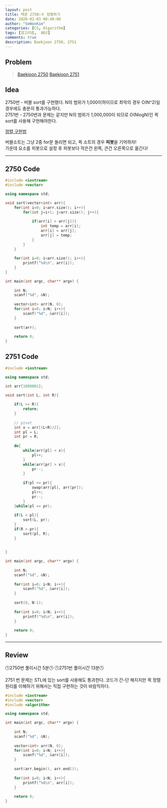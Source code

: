 ```yaml
---
layout: post
title: 백준 2750:수 정렬하기
date: 2020-02-03 00:49:00
author: "SeWonKim"
categories: [CS, Algorithm]
tags: [알고리즘,  BOJ]
comments: true
description: Baekjoon 2750, 2751
---
```


## Problem

> [Baekjoon 2750](https://www.acmicpc.net/problem/2750)
> [Baekjoon 2751](https://www.acmicpc.net/problem/2751)

## Idea

2750번 - 버블 sort를 구현했다. N의 범위가 1,000이하이므로 최악의 경우 O(N^2)일 경우에도 충분히 통과가능하다.      
2751번 - 2750번과 문제는 같지만 N의 범위가 1,000,000이 되므로 O(NlogN)인 퀵 sort를 사용해 구현해야한다.

[정렬 구현법](https://sewonkimm.github.io/algorithm/2019/11/25/sort.html)

버블소트는 그냥 2중 for문 돌리면 되고, 퀵 소트의 경우 **피봇**을 기억하자!      
가운데 요소를 피봇으로 설정 후 피봇보다 작은건 왼쪽, 큰건 오른쪽으로 옮긴다!

---

## 2750 Code
```cpp
#include <iostream>
#include <vector>

using namespace std;

void sort(vector<int> arr){
	for(int i=0; i<arr.size(); i++){
		for(int j=i+1; j<arr.size(); j++){
			
			if(arr[i] > arr[j]){
				int temp = arr[i];
				arr[i] = arr[j];
				arr[j] = temp;
			}
		}
	}
	
	for(int i=0; i<arr.size(); i++){
		printf("%d\n", arr[i]);
	}	
}

int main(int argc, char** argv) {
	
	int N;
	scanf("%d", &N);
	
	vector<int> arr(N, 0);	
	for(int i=0; i<N; i++){
		scanf("%d", &arr[i]);	
	}
	
	sort(arr);
	
	return 0;
}
```


## 2751 Code
```cpp
#include <iostream>

using namespace std;

int arr[1000001];

void sort(int L, int R){
	
	if(L >= R){
		return;
	}
	
	// pivot
	int x = arr[(L+R)/2];
	int pl = L;
	int pr = R;
	
	do{
		while(arr[pl] < x){
			pl++;
		}
		while(arr[pr] > x){
			pr--;
		}
		
		if(pl <= pr){
			swap(arr[pl], arr[pr]);
			pl++;
			pr--;
		}
	}while(pl <= pr);
	
	if(L < pl){
		sort(L, pr);
	}
	if(R > pr){
		sort(pl, R);
	}
	
	
}

int main(int argc, char** argv) {
	
	int N;
	scanf("%d", &N);
	
	for(int i=0; i<N; i++){
		scanf("%d", &arr[i]);	
	}
	
	sort(0, N-1);
	
	for(int i=0; i<N; i++){
		printf("%d\n", arr[i]);
	}	
	
	return 0;
}
```
---

## Review
🕒2750번 풀이시간 5분🕒 
🕒2751번 풀이시간 13분🕒

2751 번 문제는 STL에 있는 sort를 사용해도 통과한다. 코드가 간-단 해지지만 퀵 정렬 원리를 이해하기 위해서는 직접 구현하는 것이 바람직하다.
```cpp
#include <iostream>
#include <vector>
#include <algorithm>

using namespace std;

int main(int argc, char** argv) {
	
	int N;
	scanf("%d", &N);
	
	vector<int> arr(N, 0);
	for(int i=0; i<N; i++){
		scanf("%d", &arr[i]);	
	}
	
	sort(arr.begin(), arr.end());
	
	for(int i=0; i<N; i++){
		printf("%d\n", arr[i]);
	}	
	
	return 0;
}
```
